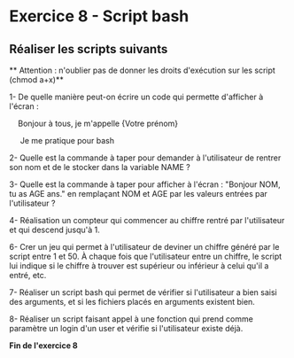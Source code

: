 ﻿# Exercice 8 - Script bash

## Réaliser les scripts suivants

** Attention : n'oublier pas de donner les droits d'exécution sur les script 
(chmod a+x)**

1- De quelle manière peut-on écrire un code qui permette d'afficher à l'écran : 

    Bonjour à tous, je m'appelle {Votre prénom}

     Je me pratique pour bash



2- Quelle est la commande à taper pour demander à l'utilisateur de rentrer 
son nom et de le stocker dans la variable NAME ?



3- Quelle est la commande à taper pour afficher à l'écran : "Bonjour NOM, tu 
as AGE ans." en remplaçant NOM et AGE par les valeurs entrées par l'utilisateur 
?



4- Réalisation un compteur qui commencer au chiffre rentré par l'utilisateur 
et qui descend jusqu'à 1.



6- Crer un jeu qui permet à l'utilisateur de deviner un chiffre généré par le 
script entre 1 et 50. À chaque fois que l'utilisateur entre un chiffre, le 
script lui indique si le chiffre à trouver est supérieur ou inférieur à celui 
qu'il a entré, etc.



7- Réaliser un script bash qui permet de vérifier si l'utilisateur a bien 
saisi des arguments, et si les fichiers placés en arguments existent bien.



8- Réaliser un script faisant appel à une fonction qui prend comme paramètre 
un login d'un user et vérifie si l'utilisateur existe déjà.



**Fin de l'exercice 8**
